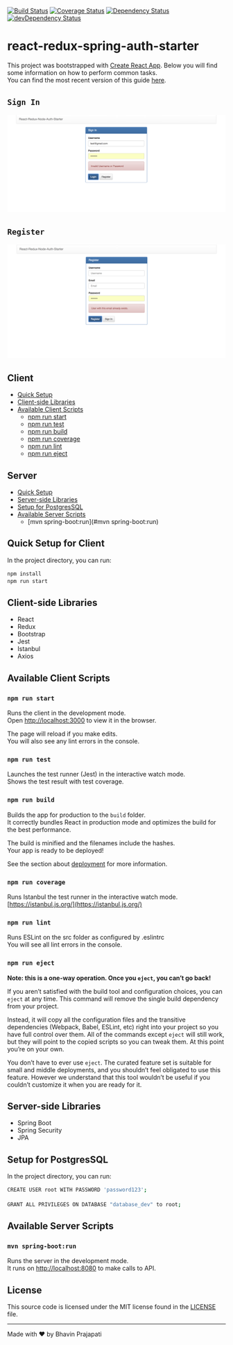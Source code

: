 [![Build Status](https://travis-ci.org/bhavin-prajapati/react-redux-node-auth-starter.svg?branch=master)](https://travis-ci.org/bhavin-prajapati/react-redux-node-auth-starter)
[![Coverage Status](https://coveralls.io/repos/github/bhavin-prajapati/react-redux-node-auth-starter/badge.svg?branch=master)](https://coveralls.io/github/bhavin-prajapati/react-redux-node-auth-starter?branch=master)
[![Dependency Status](https://david-dm.org/bhavin-prajapati/react-redux-node-auth-starter.svg?style=flat-square)](https://david-dm.org/bhavin-prajapati/react-redux-node-auth-starter)
[![devDependency Status](https://david-dm.org/bhavin-prajapati/react-redux-node-auth-starter/dev-status.svg?style=flat-square)](https://david-dm.org/bhavin-prajapati/react-redux-node-auth-starter#info=devDependencies)


# react-redux-spring-auth-starter

This project was bootstrapped with [Create React App](https://github.com/facebookincubator/create-react-app).
Below you will find some information on how to perform common tasks.<br>
You can find the most recent version of this guide [here](https://github.com/facebookincubator/create-react-app/blob/master/packages/react-scripts/template/README.md).

## `Sign In`
![Screenshot](client/public/signin.png)

## `Register`
![Screenshot](client/public/register.png)

## Client

- [Quick Setup](#quick-setup-for-client)
- [Client-side Libraries](#client-side-libraries)
- [Available Client Scripts](#available-client-scripts)
  - [npm run start](#npm-run-start)
  - [npm run test](#npm-run-test)
  - [npm run build](#npm-run-build)
  - [npm run coverage](#npm-run-coverage)
  - [npm run lint](#npm-run-lint)
  - [npm run eject](#npm-run-eject)

## Server

- [Quick Setup](#quick-setup-for-server)
- [Server-side Libraries](#server-side-libraries)
- [Setup for PostgresSQL](#setup-for-postgressql)
- [Available Server Scripts](#available-server-scripts)
  - [mvn spring-boot:run](#mvn spring-boot:run)

## Quick Setup for Client

In the project directory, you can run:

```sh
npm install
npm run start
```

## Client-side Libraries

* React
* Redux
* Bootstrap
* Jest
* Istanbul
* Axios

## Available Client Scripts

### `npm run start`

Runs the client in the development mode.<br>
Open [http://localhost:3000](http://localhost:3000) to view it in the browser.

The page will reload if you make edits.<br>
You will also see any lint errors in the console.

### `npm run test`

Launches the test runner (Jest) in the interactive watch mode.<br>
Shows the test result with test coverage.

### `npm run build`

Builds the app for production to the `build` folder.<br>
It correctly bundles React in production mode and optimizes the build for the best performance.

The build is minified and the filenames include the hashes.<br>
Your app is ready to be deployed!

See the section about [deployment](#deployment) for more information.

### `npm run coverage`

Runs Istanbul the test runner in the interactive watch mode.<br>
[https://istanbul.js.org/](https://istanbul.js.org/)

### `npm run lint`

Runs ESLint on the src folder as configured by .eslintrc<br>
You will see all lint errors in the console.

### `npm run eject`

**Note: this is a one-way operation. Once you `eject`, you can’t go back!**

If you aren’t satisfied with the build tool and configuration choices, you can `eject` at any time. This command will remove the single build dependency from your project.

Instead, it will copy all the configuration files and the transitive dependencies (Webpack, Babel, ESLint, etc) right into your project so you have full control over them. All of the commands except `eject` will still work, but they will point to the copied scripts so you can tweak them. At this point you’re on your own.

You don’t have to ever use `eject`. The curated feature set is suitable for small and middle deployments, and you shouldn’t feel obligated to use this feature. However we understand that this tool wouldn’t be useful if you couldn’t customize it when you are ready for it.

## Server-side Libraries

* Spring Boot
* Spring Security
* JPA

## Setup for PostgresSQL

In the project directory, you can run:

```sh
CREATE USER root WITH PASSWORD 'password123';

GRANT ALL PRIVILEGES ON DATABASE "database_dev" to root;
```

## Available Server Scripts

### `mvn spring-boot:run`

Runs the server in the development mode.<br>
It runs on [http://localhost:8080](http://localhost:8080) to make calls to API.

## License

This source code is licensed under the MIT
license found in the [LICENSE](https://github.com/bhavin-prajapati/react-redux-node-auth-starter/blob/master/LICENSE)
file.

---
Made with ♥ by Bhavin Prajapati